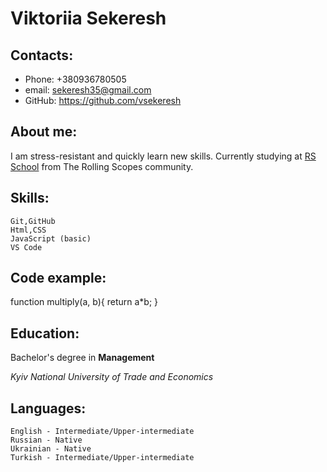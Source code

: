 # Viktoriia Sekeresh
## Contacts:
* Phone: +380936780505
* email: sekeresh35@gmail.com
* GitHub: <https://github.com/vsekeresh>
## About me:
I am stress-resistant and quickly learn new skills.
Currently studying at [RS School](https://rs.school) from The Rolling Scopes community. 
## Skills:
    Git,GitHub
    Html,CSS
    JavaScript (basic)
    VS Code
## Code example:
function multiply(a, b){
  return a*b;
}

## Education:
Bachelor's degree in **Management**

*Kyiv National University of Trade and Economics* 

## Languages:
    English - Intermediate/Upper-intermediate
    Russian - Native
    Ukrainian - Native
    Turkish - Intermediate/Upper-intermediate
    